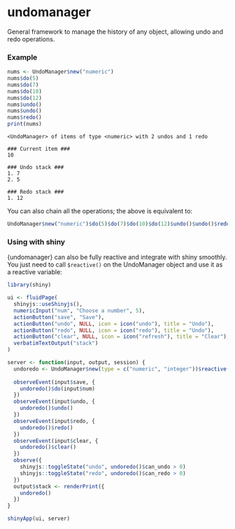 # undomanager

General framework to manage the history of any object, allowing undo and redo operations.

### Example

```r
nums <- UndoManager$new("numeric")
nums$do(5)
nums$do(7)
nums$do(10)
nums$do(12)
nums$undo()
nums$undo()
nums$redo()
print(nums)
```

```
<UndoManager> of items of type <numeric> with 2 undos and 1 redo

### Current item ###
10 

### Undo stack ###
1. 7 
2. 5 

### Redo stack ###
1. 12 
```

You can also chain all the operations; the above is equivalent to:

```r
UndoManager$new("numeric")$do(5)$do(7)$do(10)$do(12)$undo()$undo()$redo())
```

### Using with shiny

{undomanager} can also be fully reactive and integrate with shiny smoothly. You just need to call `$reactive()` on the UndoManager object and use it as a reactive variable:

```r
library(shiny)

ui <- fluidPage(
  shinyjs::useShinyjs(),
  numericInput("num", "Choose a number", 5),
  actionButton("save", "Save"),
  actionButton("undo", NULL, icon = icon("undo"), title = "Undo"),
  actionButton("redo", NULL, icon = icon("redo"), title = "Undo"),
  actionButton("clear", NULL, icon = icon("refresh"), title = "Clear"),
  verbatimTextOutput("stack")
)

server <- function(input, output, session) {
  undoredo <- UndoManager$new(type = c("numeric", "integer"))$reactive()
  
  observeEvent(input$save, {
    undoredo()$do(input$num)
  })
  observeEvent(input$undo, {
    undoredo()$undo()
  })
  observeEvent(input$redo, {
    undoredo()$redo()
  })
  observeEvent(input$clear, {
    undoredo()$clear()
  })
  observe({
    shinyjs::toggleState("undo", undoredo()$can_undo > 0)
    shinyjs::toggleState("redo", undoredo()$can_redo > 0)
  })
  output$stack <- renderPrint({
    undoredo()
  })
}

shinyApp(ui, server)
```
